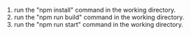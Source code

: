 1. run the "npm install" command in the working directory.
1. run the "npm run build" command in the working directory.
1. run the "npm run start" command in the working directory.